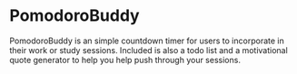 # PomodoroBuddy

PomodoroBuddy is an simple countdown timer for users to incorporate in their work or study sessions. Included is also a todo list and a motivational quote generator to help you help push through your sessions.
